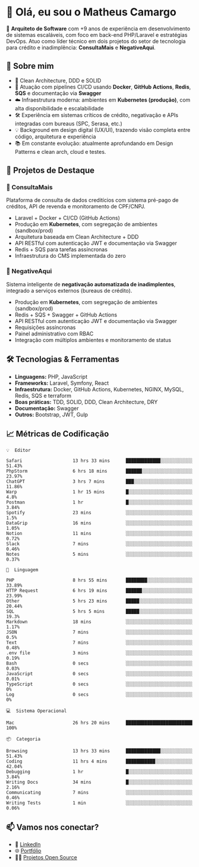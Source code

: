 # 👋 Olá, eu sou o Matheus Camargo

🎯 **Arquiteto de Software** com +9 anos de experiência em desenvolvimento de sistemas escaláveis, com foco em back-end PHP/Laravel e estratégias DevOps. Atuo como líder técnico em dois projetos do setor de tecnologia para crédito e inadimplência: **ConsultaMais** e **NegativeAqui**.

## 🧠 Sobre mim

- 🚀 Clean Architecture, DDD e SOLID
- 🔁 Atuação com pipelines CI/CD usando **Docker**, **GitHub Actions**, **Redis**, **SQS** e documentação via **Swagger**
- ☁️ Infraestrutura moderna: ambientes em **Kubernetes (produção)**, com alta disponibilidade e escalabilidade
- 🛠️ Experiência em sistemas críticos de crédito, negativação e APIs integradas com bureaus (SPC, Serasa, etc.)
- 💡 Background em design digital (UX/UI), trazendo visão completa entre código, arquitetura e experiência
- 📚 Em constante evolução: atualmente aprofundando em Design Patterns e clean arch, cloud e testes.

## 🚧 Projetos de Destaque

### 🔹 ConsultaMais
Plataforma de consulta de dados creditícios com sistema pré-pago de créditos, API de revenda e monitoramento de CPF/CNPJ.

- Laravel + Docker + CI/CD (GitHub Actions)
- Produção em **Kubernetes**, com segregação de ambientes (sandbox/prod)
- Arquitetura baseada em Clean Architecture + DDD
- API RESTful com autenticação JWT e documentação via Swagger
- Redis + SQS para tarefas assíncronas
- Infraestrutura do CMS implementada do zero

### 🔹 NegativeAqui
Sistema inteligente de **negativação automatizada de inadimplentes**, integrado a serviços externos (bureaus de crédito).

- Produção em **Kubernetes**, com segregação de ambientes (sandbox/prod)
- Redis + SQS + Swagger + GitHub Actions
- API RESTful com autenticação JWT e documentação via Swagger
- Requisições assíncronas
- Painel administrativo com RBAC
- Integração com múltiplos ambientes e monitoramento de status

## 🛠️ Tecnologias & Ferramentas

- **Linguagens:** PHP, JavaScript
- **Frameworks:** Laravel, Symfony, React
- **Infraestrutura:** Docker, GitHub Actions, Kubernetes, NGINX, MySQL, Redis, SQS e terraform
- **Boas práticas:** TDD, SOLID, DDD, Clean Architecture, DRY
- **Documentação:** Swagger
- **Outros:** Bootstrap, JWT, Gulp

## 📈 Métricas de Codificação

```text
💡  Editor

Safari                   13 hrs 33 mins      █████████████░░░░░░░░░░░░     51.43%
PhpStorm                 6 hrs 18 mins       ██████░░░░░░░░░░░░░░░░░░░     23.97%
ChatGPT                  3 hrs 7 mins        ███░░░░░░░░░░░░░░░░░░░░░░     11.86%
Warp                     1 hr 15 mins        █░░░░░░░░░░░░░░░░░░░░░░░░       4.8%
Postman                  1 hr                █░░░░░░░░░░░░░░░░░░░░░░░░      3.84%
Spotify                  23 mins             ░░░░░░░░░░░░░░░░░░░░░░░░░       1.5%
DataGrip                 16 mins             ░░░░░░░░░░░░░░░░░░░░░░░░░      1.05%
Notion                   11 mins             ░░░░░░░░░░░░░░░░░░░░░░░░░      0.72%
Slack                    7 mins              ░░░░░░░░░░░░░░░░░░░░░░░░░      0.46%
Notes                    5 mins              ░░░░░░░░░░░░░░░░░░░░░░░░░      0.37%
```
```text
💬  Linguagem

PHP                      8 hrs 55 mins       ████████░░░░░░░░░░░░░░░░░     33.89%
HTTP Request             6 hrs 19 mins       ██████░░░░░░░░░░░░░░░░░░░     23.99%
Other                    5 hrs 23 mins       █████░░░░░░░░░░░░░░░░░░░░     20.44%
SQL                      5 hrs 5 mins        █████░░░░░░░░░░░░░░░░░░░░      19.3%
Markdown                 18 mins             ░░░░░░░░░░░░░░░░░░░░░░░░░      1.17%
JSON                     7 mins              ░░░░░░░░░░░░░░░░░░░░░░░░░       0.5%
Text                     7 mins              ░░░░░░░░░░░░░░░░░░░░░░░░░      0.48%
.env file                3 mins              ░░░░░░░░░░░░░░░░░░░░░░░░░      0.19%
Bash                     0 secs              ░░░░░░░░░░░░░░░░░░░░░░░░░      0.03%
JavaScript               0 secs              ░░░░░░░░░░░░░░░░░░░░░░░░░      0.01%
TypeScript               0 secs              ░░░░░░░░░░░░░░░░░░░░░░░░░         0%
Log                      0 secs              ░░░░░░░░░░░░░░░░░░░░░░░░░         0%
```
```text
💻  Sistema Operacional

Mac                      26 hrs 20 mins      █████████████████████████       100%
```
```text
📦  Categoria

Browsing                 13 hrs 33 mins      █████████████░░░░░░░░░░░░     51.43%
Coding                   11 hrs 4 mins       ███████████░░░░░░░░░░░░░░     42.04%
Debugging                1 hr                █░░░░░░░░░░░░░░░░░░░░░░░░      3.84%
Writing Docs             34 mins             █░░░░░░░░░░░░░░░░░░░░░░░░      2.16%
Communicating            7 mins              ░░░░░░░░░░░░░░░░░░░░░░░░░      0.46%
Writing Tests            1 min               ░░░░░░░░░░░░░░░░░░░░░░░░░      0.06%
```

## 📫 Vamos nos conectar?

- 💼 [LinkedIn](https://www.linkedin.com/in/matheuscamargoxavier)
- 🌐 [Portfólio](https://matheuscamargo.co)
- 🧑‍💻 [Projetos Open Source](https://github.com/bymatheus)
